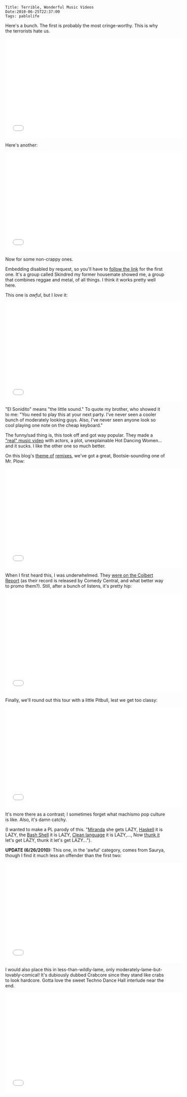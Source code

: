     Title: Terrible, Wonderful Music Videos
    Date:2010-06-25T22:37:00
    Tags: pablolife


Here's a bunch.  The first is probably the most cringe-worthy.  This is why the terrorists hate us.

<!-- more -->

<iframe width="560" height="315" src="//www.youtube.com/embed/ubfWnIid5J8" frameborder="0" allowfullscreen></iframe>

Here's another:

<iframe width="560" height="315" src="//www.youtube.com/embed/N8F5YSA1Oz0" frameborder="0" allowfullscreen></iframe>

Now for some non-crappy ones.

Embedding disabled by request, so you'll have to [follow the link][1] for the
first one. It's a group called Skindred my former housemate showed me, a group
that combines reggae and metal, of all things. I think it works pretty well
here.

This one is _awful_, but I _love_ it:

<iframe width="560" height="315" src="//www.youtube.com/embed/x47NYUbtYb0" frameborder="0" allowfullscreen></iframe>

"El Sonidito" means "the little sound." To quote my brother, who showed it to
me: "You need to play this at your next party. I've never seen a cooler bunch
of moderately looking guys. Also, I've never seen anyone look so cool playing
one note on the cheap keyboard."

The funny/sad thing is, this took off and got way popular. They made a ["real"
music video][2] with actors, a plot, unexplainable Hot Dancing Women... and it
sucks. I like the other one so much better.

On this blog's [theme of][3] [remixes][4], we've got a great, Bootsie-sounding
one of Mr. Plow:

<iframe width="560" height="315" src="//www.youtube.com/embed/5-qYVSw2dw0" frameborder="0" allowfullscreen></iframe>

When I first heard this, I was underwhelmed. They [were on the Colbert
Report][5] (as their record is released by Comedy Central, and what better way
to promo them?). Still, after a bunch of listens, it's pretty hip:

<iframe width="560" height="315" src="//www.youtube.com/embed/LnaeImQ0TSg" frameborder="0" allowfullscreen></iframe>

Finally, we'll round out this tour with a little Pitbull, lest we get too
classy:

<iframe width="560" height="315" src="//www.youtube.com/embed/G7Lyka8Znes" frameborder="0" allowfullscreen></iframe>

It's more there as a contrast; I sometimes forget what machismo pop culture is
like. Also, it's damn catchy.

(I wanted to make a PL parody of this. "[Miranda][6] she gets LAZY,
[Haskell][7] it is LAZY, the [Bash Shell][8] it is LAZY, [Clean language][9]
it is LAZY,..., Now [thunk it][10] let's get LAZY, thunk it let's get
LAZY...").

**UPDATE (6/26/2010):** This one, in the 'awful' category, comes from Saurya,
though I find it much less an offender than the first two:

<iframe width="560" height="315" src="//www.youtube.com/embed/ckMvj1piK58" frameborder="0" allowfullscreen></iframe>

I would also place this in less-than-wildly-lame, only moderately-lame-but-
lovably-comical! It's dubiously dubbed Crabcore since they stand like crabs to
look hardcore. Gotta love the sweet Techno Dance Hall interlude near the end.

<iframe width="560" height="315" src="//www.youtube.com/embed/KDzt6yI3Dw8" frameborder="0" allowfullscreen></iframe>

   [1]: http://www.youtube.com/watch?v=WsQhuxPsSjE
   [2]: http://www.youtube.com/watch?v=-l92QRJPaqk&feature=channel
   [3]: /2010/04/baal-bless-internet.html
   [4]: /2010/04/another-remix.html
   [5]: http://www.colbertnation.com/the-colbert-report-videos/239946/july-27-2009/movits-
   [6]: http://miranda.org.uk/
   [7]: http://haskell.org/
   [8]: http://en.wikipedia.org/wiki/Bash_(Unix_shell)
   [9]: http://clean.cs.ru.nl/
   [10]: http://en.wikipedia.org/wiki/Thunk#Functional_programming

